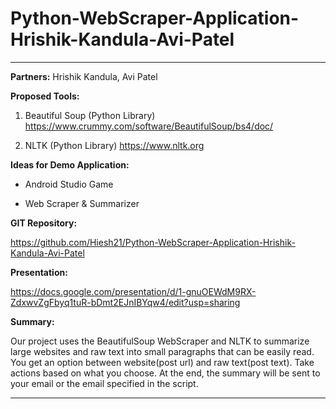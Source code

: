 # Python-WebScraper-Application-Hrishik-Kandula-Avi-Patel
----------------------------------------------------------------------------------------------------------------------

**Partners:**
Hrishik Kandula, Avi Patel 

**Proposed Tools:**

1. Beautiful Soup (Python Library)
   https://www.crummy.com/software/BeautifulSoup/bs4/doc/
   
2. NLTK (Python Library)
   https://www.nltk.org

**Ideas for Demo Application:**

- Android Studio Game

- Web Scraper & Summarizer

**GIT Repository:**

https://github.com/Hiesh21/Python-WebScraper-Application-Hrishik-Kandula-Avi-Patel

**Presentation:**

https://docs.google.com/presentation/d/1-gnuOEWdM9RX-ZdxwvZgFbyq1tuR-bDmt2EJnIBYqw4/edit?usp=sharing

**Summary:**

Our project uses the BeautifulSoup WebScraper and NLTK to summarize large websites and raw text into small paragraphs that can be easily read. You get an option between website(post url) and raw text(post text). Take actions based on what you choose. At the end, the summary will be sent to your email or the email specified in the script.

----------------------------------------------------------------------------------------------------------------------
